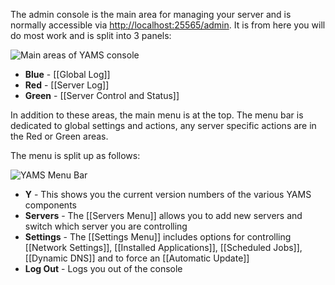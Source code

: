The admin console is the main area for managing your server and is normally accessible via [http://localhost:25565/admin](http://localhost:25565/admin).  It is from here you will do most work and is split into 3 panels:

![Main areas of YAMS console](http://yams.in/assets/images/docs/admin-console-main-areas.png)

  * **Blue** - [[Global Log]]
  * **Red** - [[Server Log]]
  * **Green** - [[Server Control and Status]]

In addition to these areas, the main menu is at the top.  The menu bar is dedicated to global settings and actions, any server specific actions are in the Red or Green areas.

The menu is split up as follows:

![YAMS Menu Bar](http://yams.in/assets/images/docs/menu-bar.png)

  * **Y** - This shows you the current version numbers of the various YAMS components
  * **Servers** - The [[Servers Menu]] allows you to add new servers and switch which server you are controlling
  * **Settings** - The [[Settings Menu]] includes options for controlling [[Network Settings]], [[Installed Applications]], [[Scheduled Jobs]], [[Dynamic DNS]] and to force an [[Automatic Update]]
  * **Log Out** - Logs you out of the console